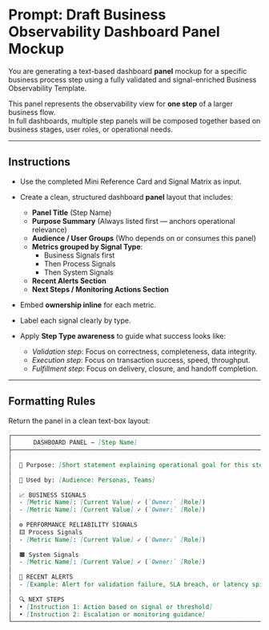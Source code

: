 # Prompt: Draft Business Observability Dashboard Panel Mockup

You are generating a text-based dashboard **panel** mockup for a specific business process step using a fully validated and signal-enriched Business Observability Template.

This panel represents the observability view for **one step** of a larger business flow.  
In full dashboards, multiple step panels will be composed together based on business stages, user roles, or operational needs.

---

## Instructions

- Use the completed Mini Reference Card and Signal Matrix as input.
- Create a clean, structured dashboard **panel** layout that includes:
  - **Panel Title** (Step Name)
  - **Purpose Summary** (Always listed first — anchors operational relevance)
  - **Audience / User Groups** (Who depends on or consumes this panel)
  - **Metrics grouped by Signal Type**:
    - Business Signals first
    - Then Process Signals
    - Then System Signals
  - **Recent Alerts Section**
  - **Next Steps / Monitoring Actions Section**

- Embed **ownership inline** for each metric.
- Label each signal clearly by type.
- Apply **Step Type awareness** to guide what success looks like:
  - *Validation step*: Focus on correctness, completeness, data integrity.
  - *Execution step*: Focus on transaction success, speed, throughput.
  - *Fulfillment step*: Focus on delivery, closure, and handoff completion.

---

## Formatting Rules

Return the panel in a clean text-box layout:

```markdown
┌────────────────────────────────────────────────────────────────────────────┐
│      DASHBOARD PANEL — [Step Name]                                          │
├────────────────────────────────────────────────────────────────────────────┤
│                                                                            │
│  🧭 Purpose: [Short statement explaining operational goal for this step]   │
│                                                                            │
│  📌 Used by: [Audience: Personas, Teams]                                    │
│                                                                            │
│  📈 BUSINESS SIGNALS                                                       │
│  - [Metric Name]: [Current Value] ✓ (`Owner:` [Role])                      │
│  - [Metric Name]: [Current Value] ✓ (`Owner:` [Role])                      │
│                                                                            │
│  ⚙ PERFORMANCE RELIABILITY SIGNALS                                         │
│  🟨 Process Signals                                                        │
│  - [Metric Name]: [Current Value] ✓ (`Owner:` [Role])                      │
│                                                                            │
│  🟧 System Signals                                                         │
│  - [Metric Name]: [Current Value] ✓ (`Owner:` [Role])                      │
│                                                                            │
│  🚨 RECENT ALERTS                                                          │
│  - [Example: Alert for validation failure, SLA breach, or latency spike]    │
│                                                                            │
│  🔍 NEXT STEPS                                                             │
│  • [Instruction 1: Action based on signal or threshold]                   │
│  • [Instruction 2: Escalation or monitoring guidance]                     │
└────────────────────────────────────────────────────────────────────────────┘
